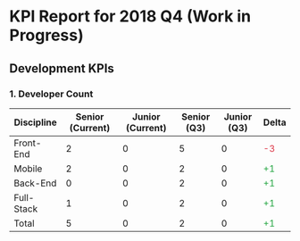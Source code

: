 
# KPI Report for 2018 Q4 (Work in Progress)


## Development KPIs

### 1. Developer Count

| Discipline    | Senior (Current) | Junior (Current) | Senior (Q3) | Junior (Q3) | Delta |
| ------------- |----------|----------|----------|----------|----------|
| Front-End     | 2        | 0        | 5        | 0        | <span style="color: #dc3545;">-3</span> |
| Mobile        | 2        | 0        | 2        | 0        | <span style="color: #28a745;">+1</span> |
| Back-End      | 0        | 0        | 2        | 0        | <span style="color: #28a745;">+1</span> |
| Full-Stack    | 1        | 0        | 2        | 0        | <span style="color: #28a745;">+1</span> |
| Total         | 5        | 0        | 2        | 0        | <span style="color: #28a745;">+1</span> |
